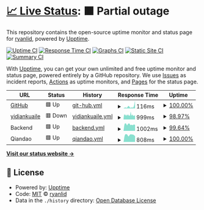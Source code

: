 # [📈 Live Status](https://ryanlid.github.io/upptime): <!--live status--> **🟧 Partial outage**

This repository contains the open-source uptime monitor and status page for [ryanlid](https://ryanlid.github.io/upptime), powered by [Upptime](https://github.com/upptime/upptime).

[![Uptime CI](https://github.com/koj-co/upptime/workflows/Uptime%20CI/badge.svg)](https://github.com/koj-co/upptime/actions?query=workflow%3A%22Uptime+CI%22)
[![Response Time CI](https://github.com/koj-co/upptime/workflows/Response%20Time%20CI/badge.svg)](https://github.com/koj-co/upptime/actions?query=workflow%3A%22Response+Time+CI%22)
[![Graphs CI](https://github.com/koj-co/upptime/workflows/Graphs%20CI/badge.svg)](https://github.com/koj-co/upptime/actions?query=workflow%3A%22Graphs+CI%22)
[![Static Site CI](https://github.com/koj-co/upptime/workflows/Static%20Site%20CI/badge.svg)](https://github.com/koj-co/upptime/actions?query=workflow%3A%22Static+Site+CI%22)
[![Summary CI](https://github.com/koj-co/upptime/workflows/Summary%20CI/badge.svg)](https://github.com/koj-co/upptime/actions?query=workflow%3A%22Summary+CI%22)

With [Upptime](https://upptime.js.org), you can get your own unlimited and free uptime monitor and status page, powered entirely by a GitHub repository. We use [Issues](https://github.com/ryanlid/upptime/issues) as incident reports, [Actions](https://github.com/ryanlid/upptime/actions) as uptime monitors, and [Pages](https://ryanlid.github.io/upptime) for the status page.

<!--start: status pages-->
<!-- This summary is generated by Upptime (https://github.com/upptime/upptime) -->
<!-- Do not edit this manually, your changes will be overwritten -->
<!-- prettier-ignore -->
| URL | Status | History | Response Time | Uptime |
| --- | ------ | ------- | ------------- | ------ |
| <img alt="" src="https://favicons.githubusercontent.com/github.com" height="13"> [GitHub](https://github.com) | 🟩 Up | [git-hub.yml](https://github.com/ryanlid/upptime/commits/HEAD/history/git-hub.yml) | <details><summary><img alt="Response time graph" src="./graphs/git-hub/response-time-week.png" height="20"> 116ms</summary><br><a href="https://ryanlid.github.io/upptime/history/git-hub"><img alt="Response time 117" src="https://img.shields.io/endpoint?url=https%3A%2F%2Fraw.githubusercontent.com%2Fryanlid%2Fupptime%2FHEAD%2Fapi%2Fgit-hub%2Fresponse-time.json"></a><br><a href="https://ryanlid.github.io/upptime/history/git-hub"><img alt="24-hour response time 433" src="https://img.shields.io/endpoint?url=https%3A%2F%2Fraw.githubusercontent.com%2Fryanlid%2Fupptime%2FHEAD%2Fapi%2Fgit-hub%2Fresponse-time-day.json"></a><br><a href="https://ryanlid.github.io/upptime/history/git-hub"><img alt="7-day response time 116" src="https://img.shields.io/endpoint?url=https%3A%2F%2Fraw.githubusercontent.com%2Fryanlid%2Fupptime%2FHEAD%2Fapi%2Fgit-hub%2Fresponse-time-week.json"></a><br><a href="https://ryanlid.github.io/upptime/history/git-hub"><img alt="30-day response time 240" src="https://img.shields.io/endpoint?url=https%3A%2F%2Fraw.githubusercontent.com%2Fryanlid%2Fupptime%2FHEAD%2Fapi%2Fgit-hub%2Fresponse-time-month.json"></a><br><a href="https://ryanlid.github.io/upptime/history/git-hub"><img alt="1-year response time 114" src="https://img.shields.io/endpoint?url=https%3A%2F%2Fraw.githubusercontent.com%2Fryanlid%2Fupptime%2FHEAD%2Fapi%2Fgit-hub%2Fresponse-time-year.json"></a></details> | <details><summary><a href="https://ryanlid.github.io/upptime/history/git-hub">100.00%</a></summary><a href="https://ryanlid.github.io/upptime/history/git-hub"><img alt="All-time uptime 99.98%" src="https://img.shields.io/endpoint?url=https%3A%2F%2Fraw.githubusercontent.com%2Fryanlid%2Fupptime%2FHEAD%2Fapi%2Fgit-hub%2Fuptime.json"></a><br><a href="https://ryanlid.github.io/upptime/history/git-hub"><img alt="24-hour uptime 100.00%" src="https://img.shields.io/endpoint?url=https%3A%2F%2Fraw.githubusercontent.com%2Fryanlid%2Fupptime%2FHEAD%2Fapi%2Fgit-hub%2Fuptime-day.json"></a><br><a href="https://ryanlid.github.io/upptime/history/git-hub"><img alt="7-day uptime 100.00%" src="https://img.shields.io/endpoint?url=https%3A%2F%2Fraw.githubusercontent.com%2Fryanlid%2Fupptime%2FHEAD%2Fapi%2Fgit-hub%2Fuptime-week.json"></a><br><a href="https://ryanlid.github.io/upptime/history/git-hub"><img alt="30-day uptime 100.00%" src="https://img.shields.io/endpoint?url=https%3A%2F%2Fraw.githubusercontent.com%2Fryanlid%2Fupptime%2FHEAD%2Fapi%2Fgit-hub%2Fuptime-month.json"></a><br><a href="https://ryanlid.github.io/upptime/history/git-hub"><img alt="1-year uptime 99.98%" src="https://img.shields.io/endpoint?url=https%3A%2F%2Fraw.githubusercontent.com%2Fryanlid%2Fupptime%2FHEAD%2Fapi%2Fgit-hub%2Fuptime-year.json"></a></details>
| <img alt="" src="https://favicons.githubusercontent.com/www.yidiankuaile.com" height="13"> [yidiankuaile](https://www.yidiankuaile.com) | 🟥 Down | [yidiankuaile.yml](https://github.com/ryanlid/upptime/commits/HEAD/history/yidiankuaile.yml) | <details><summary><img alt="Response time graph" src="./graphs/yidiankuaile/response-time-week.png" height="20"> 999ms</summary><br><a href="https://ryanlid.github.io/upptime/history/yidiankuaile"><img alt="Response time 2425" src="https://img.shields.io/endpoint?url=https%3A%2F%2Fraw.githubusercontent.com%2Fryanlid%2Fupptime%2FHEAD%2Fapi%2Fyidiankuaile%2Fresponse-time.json"></a><br><a href="https://ryanlid.github.io/upptime/history/yidiankuaile"><img alt="24-hour response time 883" src="https://img.shields.io/endpoint?url=https%3A%2F%2Fraw.githubusercontent.com%2Fryanlid%2Fupptime%2FHEAD%2Fapi%2Fyidiankuaile%2Fresponse-time-day.json"></a><br><a href="https://ryanlid.github.io/upptime/history/yidiankuaile"><img alt="7-day response time 999" src="https://img.shields.io/endpoint?url=https%3A%2F%2Fraw.githubusercontent.com%2Fryanlid%2Fupptime%2FHEAD%2Fapi%2Fyidiankuaile%2Fresponse-time-week.json"></a><br><a href="https://ryanlid.github.io/upptime/history/yidiankuaile"><img alt="30-day response time 1027" src="https://img.shields.io/endpoint?url=https%3A%2F%2Fraw.githubusercontent.com%2Fryanlid%2Fupptime%2FHEAD%2Fapi%2Fyidiankuaile%2Fresponse-time-month.json"></a><br><a href="https://ryanlid.github.io/upptime/history/yidiankuaile"><img alt="1-year response time 2616" src="https://img.shields.io/endpoint?url=https%3A%2F%2Fraw.githubusercontent.com%2Fryanlid%2Fupptime%2FHEAD%2Fapi%2Fyidiankuaile%2Fresponse-time-year.json"></a></details> | <details><summary><a href="https://ryanlid.github.io/upptime/history/yidiankuaile">98.97%</a></summary><a href="https://ryanlid.github.io/upptime/history/yidiankuaile"><img alt="All-time uptime 99.54%" src="https://img.shields.io/endpoint?url=https%3A%2F%2Fraw.githubusercontent.com%2Fryanlid%2Fupptime%2FHEAD%2Fapi%2Fyidiankuaile%2Fuptime.json"></a><br><a href="https://ryanlid.github.io/upptime/history/yidiankuaile"><img alt="24-hour uptime 99.99%" src="https://img.shields.io/endpoint?url=https%3A%2F%2Fraw.githubusercontent.com%2Fryanlid%2Fupptime%2FHEAD%2Fapi%2Fyidiankuaile%2Fuptime-day.json"></a><br><a href="https://ryanlid.github.io/upptime/history/yidiankuaile"><img alt="7-day uptime 98.97%" src="https://img.shields.io/endpoint?url=https%3A%2F%2Fraw.githubusercontent.com%2Fryanlid%2Fupptime%2FHEAD%2Fapi%2Fyidiankuaile%2Fuptime-week.json"></a><br><a href="https://ryanlid.github.io/upptime/history/yidiankuaile"><img alt="30-day uptime 98.79%" src="https://img.shields.io/endpoint?url=https%3A%2F%2Fraw.githubusercontent.com%2Fryanlid%2Fupptime%2FHEAD%2Fapi%2Fyidiankuaile%2Fuptime-month.json"></a><br><a href="https://ryanlid.github.io/upptime/history/yidiankuaile"><img alt="1-year uptime 99.36%" src="https://img.shields.io/endpoint?url=https%3A%2F%2Fraw.githubusercontent.com%2Fryanlid%2Fupptime%2FHEAD%2Fapi%2Fyidiankuaile%2Fuptime-year.json"></a></details>
| <img alt="" src="https://favicons.githubusercontent.com/null" height="13"> Backend | 🟩 Up | [backend.yml](https://github.com/ryanlid/upptime/commits/HEAD/history/backend.yml) | <details><summary><img alt="Response time graph" src="./graphs/backend/response-time-week.png" height="20"> 1002ms</summary><br><a href="https://ryanlid.github.io/upptime/history/backend"><img alt="Response time 2329" src="https://img.shields.io/endpoint?url=https%3A%2F%2Fraw.githubusercontent.com%2Fryanlid%2Fupptime%2FHEAD%2Fapi%2Fbackend%2Fresponse-time.json"></a><br><a href="https://ryanlid.github.io/upptime/history/backend"><img alt="24-hour response time 921" src="https://img.shields.io/endpoint?url=https%3A%2F%2Fraw.githubusercontent.com%2Fryanlid%2Fupptime%2FHEAD%2Fapi%2Fbackend%2Fresponse-time-day.json"></a><br><a href="https://ryanlid.github.io/upptime/history/backend"><img alt="7-day response time 1002" src="https://img.shields.io/endpoint?url=https%3A%2F%2Fraw.githubusercontent.com%2Fryanlid%2Fupptime%2FHEAD%2Fapi%2Fbackend%2Fresponse-time-week.json"></a><br><a href="https://ryanlid.github.io/upptime/history/backend"><img alt="30-day response time 1125" src="https://img.shields.io/endpoint?url=https%3A%2F%2Fraw.githubusercontent.com%2Fryanlid%2Fupptime%2FHEAD%2Fapi%2Fbackend%2Fresponse-time-month.json"></a><br><a href="https://ryanlid.github.io/upptime/history/backend"><img alt="1-year response time 2526" src="https://img.shields.io/endpoint?url=https%3A%2F%2Fraw.githubusercontent.com%2Fryanlid%2Fupptime%2FHEAD%2Fapi%2Fbackend%2Fresponse-time-year.json"></a></details> | <details><summary><a href="https://ryanlid.github.io/upptime/history/backend">99.64%</a></summary><a href="https://ryanlid.github.io/upptime/history/backend"><img alt="All-time uptime 99.56%" src="https://img.shields.io/endpoint?url=https%3A%2F%2Fraw.githubusercontent.com%2Fryanlid%2Fupptime%2FHEAD%2Fapi%2Fbackend%2Fuptime.json"></a><br><a href="https://ryanlid.github.io/upptime/history/backend"><img alt="24-hour uptime 100.00%" src="https://img.shields.io/endpoint?url=https%3A%2F%2Fraw.githubusercontent.com%2Fryanlid%2Fupptime%2FHEAD%2Fapi%2Fbackend%2Fuptime-day.json"></a><br><a href="https://ryanlid.github.io/upptime/history/backend"><img alt="7-day uptime 99.64%" src="https://img.shields.io/endpoint?url=https%3A%2F%2Fraw.githubusercontent.com%2Fryanlid%2Fupptime%2FHEAD%2Fapi%2Fbackend%2Fuptime-week.json"></a><br><a href="https://ryanlid.github.io/upptime/history/backend"><img alt="30-day uptime 99.61%" src="https://img.shields.io/endpoint?url=https%3A%2F%2Fraw.githubusercontent.com%2Fryanlid%2Fupptime%2FHEAD%2Fapi%2Fbackend%2Fuptime-month.json"></a><br><a href="https://ryanlid.github.io/upptime/history/backend"><img alt="1-year uptime 99.39%" src="https://img.shields.io/endpoint?url=https%3A%2F%2Fraw.githubusercontent.com%2Fryanlid%2Fupptime%2FHEAD%2Fapi%2Fbackend%2Fuptime-year.json"></a></details>
| <img alt="" src="https://favicons.githubusercontent.com/null" height="13"> Qiandao | 🟩 Up | [qiandao.yml](https://github.com/ryanlid/upptime/commits/HEAD/history/qiandao.yml) | <details><summary><img alt="Response time graph" src="./graphs/qiandao/response-time-week.png" height="20"> 808ms</summary><br><a href="https://ryanlid.github.io/upptime/history/qiandao"><img alt="Response time 872" src="https://img.shields.io/endpoint?url=https%3A%2F%2Fraw.githubusercontent.com%2Fryanlid%2Fupptime%2FHEAD%2Fapi%2Fqiandao%2Fresponse-time.json"></a><br><a href="https://ryanlid.github.io/upptime/history/qiandao"><img alt="24-hour response time 662" src="https://img.shields.io/endpoint?url=https%3A%2F%2Fraw.githubusercontent.com%2Fryanlid%2Fupptime%2FHEAD%2Fapi%2Fqiandao%2Fresponse-time-day.json"></a><br><a href="https://ryanlid.github.io/upptime/history/qiandao"><img alt="7-day response time 808" src="https://img.shields.io/endpoint?url=https%3A%2F%2Fraw.githubusercontent.com%2Fryanlid%2Fupptime%2FHEAD%2Fapi%2Fqiandao%2Fresponse-time-week.json"></a><br><a href="https://ryanlid.github.io/upptime/history/qiandao"><img alt="30-day response time 820" src="https://img.shields.io/endpoint?url=https%3A%2F%2Fraw.githubusercontent.com%2Fryanlid%2Fupptime%2FHEAD%2Fapi%2Fqiandao%2Fresponse-time-month.json"></a><br><a href="https://ryanlid.github.io/upptime/history/qiandao"><img alt="1-year response time 862" src="https://img.shields.io/endpoint?url=https%3A%2F%2Fraw.githubusercontent.com%2Fryanlid%2Fupptime%2FHEAD%2Fapi%2Fqiandao%2Fresponse-time-year.json"></a></details> | <details><summary><a href="https://ryanlid.github.io/upptime/history/qiandao">100.00%</a></summary><a href="https://ryanlid.github.io/upptime/history/qiandao"><img alt="All-time uptime 99.94%" src="https://img.shields.io/endpoint?url=https%3A%2F%2Fraw.githubusercontent.com%2Fryanlid%2Fupptime%2FHEAD%2Fapi%2Fqiandao%2Fuptime.json"></a><br><a href="https://ryanlid.github.io/upptime/history/qiandao"><img alt="24-hour uptime 100.00%" src="https://img.shields.io/endpoint?url=https%3A%2F%2Fraw.githubusercontent.com%2Fryanlid%2Fupptime%2FHEAD%2Fapi%2Fqiandao%2Fuptime-day.json"></a><br><a href="https://ryanlid.github.io/upptime/history/qiandao"><img alt="7-day uptime 100.00%" src="https://img.shields.io/endpoint?url=https%3A%2F%2Fraw.githubusercontent.com%2Fryanlid%2Fupptime%2FHEAD%2Fapi%2Fqiandao%2Fuptime-week.json"></a><br><a href="https://ryanlid.github.io/upptime/history/qiandao"><img alt="30-day uptime 100.00%" src="https://img.shields.io/endpoint?url=https%3A%2F%2Fraw.githubusercontent.com%2Fryanlid%2Fupptime%2FHEAD%2Fapi%2Fqiandao%2Fuptime-month.json"></a><br><a href="https://ryanlid.github.io/upptime/history/qiandao"><img alt="1-year uptime 99.99%" src="https://img.shields.io/endpoint?url=https%3A%2F%2Fraw.githubusercontent.com%2Fryanlid%2Fupptime%2FHEAD%2Fapi%2Fqiandao%2Fuptime-year.json"></a></details>

<!--end: status pages-->

[**Visit our status website →**](https://ryanlid.github.io/upptime)

## 📄 License

- Powered by: [Upptime](https://github.com/upptime/upptime)
- Code: [MIT](./LICENSE) © [ryanlid](https://ryanlid.github.io/upptime)
- Data in the `./history` directory: [Open Database License](https://opendatacommons.org/licenses/odbl/1-0/)
